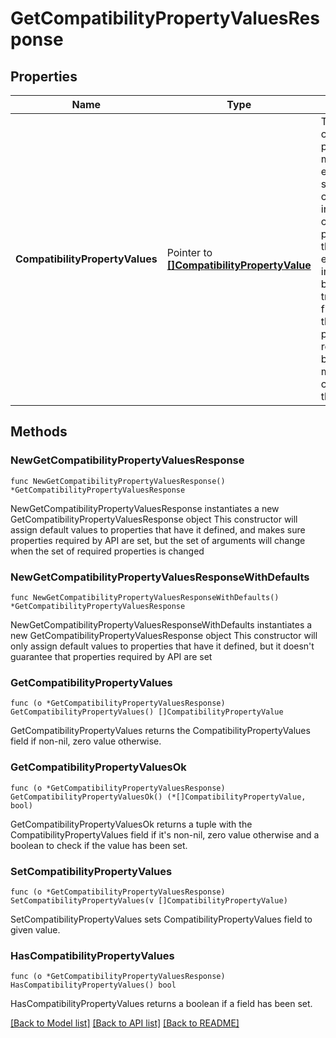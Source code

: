 # GetCompatibilityPropertyValuesResponse

## Properties

Name | Type | Description | Notes
------------ | ------------- | ------------- | -------------
**CompatibilityPropertyValues** | Pointer to [**[]CompatibilityPropertyValue**](CompatibilityPropertyValue.md) | This array contains all compatible vehicle property values that match the specified eBay marketplace, specified eBay category, and filters in the request. If the compatibility_property parameter value in the request is &#39;Trim&#39;, each value returned in each value field will be a different vehicle trim, applicable to any filters that are set in the filter query parameter of the request, and also based on the eBay marketplace and category specified in the call request. | [optional] 

## Methods

### NewGetCompatibilityPropertyValuesResponse

`func NewGetCompatibilityPropertyValuesResponse() *GetCompatibilityPropertyValuesResponse`

NewGetCompatibilityPropertyValuesResponse instantiates a new GetCompatibilityPropertyValuesResponse object
This constructor will assign default values to properties that have it defined,
and makes sure properties required by API are set, but the set of arguments
will change when the set of required properties is changed

### NewGetCompatibilityPropertyValuesResponseWithDefaults

`func NewGetCompatibilityPropertyValuesResponseWithDefaults() *GetCompatibilityPropertyValuesResponse`

NewGetCompatibilityPropertyValuesResponseWithDefaults instantiates a new GetCompatibilityPropertyValuesResponse object
This constructor will only assign default values to properties that have it defined,
but it doesn't guarantee that properties required by API are set

### GetCompatibilityPropertyValues

`func (o *GetCompatibilityPropertyValuesResponse) GetCompatibilityPropertyValues() []CompatibilityPropertyValue`

GetCompatibilityPropertyValues returns the CompatibilityPropertyValues field if non-nil, zero value otherwise.

### GetCompatibilityPropertyValuesOk

`func (o *GetCompatibilityPropertyValuesResponse) GetCompatibilityPropertyValuesOk() (*[]CompatibilityPropertyValue, bool)`

GetCompatibilityPropertyValuesOk returns a tuple with the CompatibilityPropertyValues field if it's non-nil, zero value otherwise
and a boolean to check if the value has been set.

### SetCompatibilityPropertyValues

`func (o *GetCompatibilityPropertyValuesResponse) SetCompatibilityPropertyValues(v []CompatibilityPropertyValue)`

SetCompatibilityPropertyValues sets CompatibilityPropertyValues field to given value.

### HasCompatibilityPropertyValues

`func (o *GetCompatibilityPropertyValuesResponse) HasCompatibilityPropertyValues() bool`

HasCompatibilityPropertyValues returns a boolean if a field has been set.


[[Back to Model list]](../README.md#documentation-for-models) [[Back to API list]](../README.md#documentation-for-api-endpoints) [[Back to README]](../README.md)



